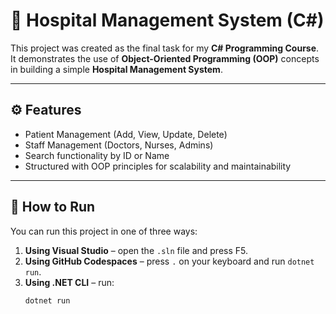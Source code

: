 # 🏥 Hospital Management System (C#)

This project was created as the final task for my **C# Programming Course**.  
It demonstrates the use of **Object-Oriented Programming (OOP)** concepts in building a simple **Hospital Management System**.

---

## ⚙️ Features
- Patient Management (Add, View, Update, Delete)
- Staff Management (Doctors, Nurses, Admins)
- Search functionality by ID or Name
- Structured with OOP principles for scalability and maintainability

---


## 🚀 How to Run

You can run this project in one of three ways:

1. **Using Visual Studio** – open the `.sln` file and press F5.
2. **Using GitHub Codespaces** – press `.` on your keyboard and run `dotnet run`.
3. **Using .NET CLI** – run:
   ```bash
   dotnet run

